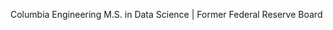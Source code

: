 Columbia Engineering M.S. in Data Science | Former Federal Reserve Board
<!---
katlass/katlass is a ✨ special ✨ repository because its `README.md` (this file) appears on your GitHub profile.
You can click the Preview link to take a look at your changes.
--->

